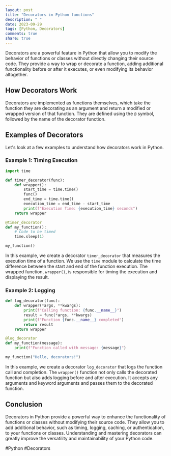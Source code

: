 ```yaml
---
layout: post
title: "Decorators in Python functions"
description: " "
date: 2023-09-29
tags: [Python, Decorators]
comments: true
share: true
---
```


Decorators are a powerful feature in Python that allow you to modify the behavior of functions or classes without directly changing their source code. They provide a way to wrap or decorate a function, adding additional functionality before or after it executes, or even modifying its behavior altogether.

## How Decorators Work

Decorators are implemented as functions themselves, which take the function they are decorating as an argument and return a modified or wrapped version of that function. They are defined using the `@` symbol, followed by the name of the decorator function.

## Examples of Decorators

Let's look at a few examples to understand how decorators work in Python.

### Example 1: Timing Execution

```python
import time

def timer_decorator(func):
    def wrapper():
        start_time = time.time()
        func()
        end_time = time.time()
        execution_time = end_time - start_time
        print(f"Execution Time: {execution_time} seconds")
    return wrapper

@timer_decorator
def my_function():
    # Code to be timed
    time.sleep(1)

my_function()
```

In this example, we create a decorator `timer_decorator` that measures the execution time of a function. We use the `time` module to calculate the time difference between the start and end of the function execution. The wrapped function, `wrapper()`, is responsible for timing the execution and displaying the result.

### Example 2: Logging

```python
def log_decorator(func):
    def wrapper(*args, **kwargs):
        print(f"Calling function: {func.__name__}")
        result = func(*args, **kwargs)
        print(f"Function {func.__name__} completed")
        return result
    return wrapper

@log_decorator
def my_function(message):
    print(f"Function called with message: {message}")

my_function("Hello, decorators!")
```

In this example, we create a decorator `log_decorator` that logs the function call and completion. The `wrapper()` function not only calls the decorated function but also adds logging before and after execution. It accepts any arguments and keyword arguments and passes them to the decorated function.

## Conclusion

Decorators in Python provide a powerful way to enhance the functionality of functions or classes without modifying their source code. They allow you to add additional behavior, such as timing, logging, caching, or authentication, to your functions or classes. Understanding and mastering decorators can greatly improve the versatility and maintainability of your Python code.

#Python #Decorators